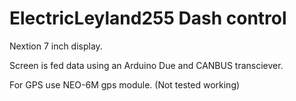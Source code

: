 # ElectricLeyland255 Dash control

Nextion 7 inch display.

Screen is fed data using an Arduino Due and CANBUS transciever.

For GPS use NEO-6M gps module. (Not tested working)



